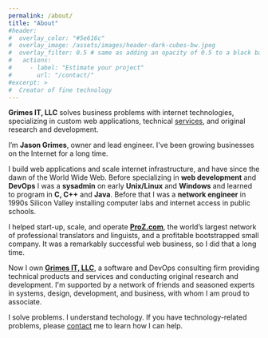 ```yaml
---
permalink: /about/
title: "About"
#header:
#  overlay_color: "#5e616c"
#  overlay_image: /assets/images/header-dark-cubes-bw.jpeg
#  overlay_filter: 0.5 # same as adding an opacity of 0.5 to a black background
#   actions:
#     - label: "Estimate your project"
#       url: "/contact/"
#excerpt: >
#  Creator of fine technology
---
```


**Grimes IT, LLC** solves business problems with internet technologies, specializing in custom web applications, technical [services](/services/), and original research and development.

I’m **Jason Grimes**, owner and lead engineer.
I've been growing businesses on the Internet for a long time.

I build web applications and scale internet infrastructure, and have since the dawn of the World Wide Web.
Before specializing in **web development** and **DevOps**
I was a **sysadmin** on early **Unix/Linux** and **Windows**
and learned to program in **C, C++** and **Java**.
Before that I was a **network engineer** in 1990s Silicon Valley installing computer labs and internet access in public schools.

I helped start-up, scale, and operate [**ProZ.com**](https://www.proz.com/),
the world’s largest network of professional translators and linguists,
and a profitable bootstrapped small company.
It was a remarkably successful web business, so I did that a long time.

Now I own [**Grimes IT, LLC**](https://grimesit.com),
a software and DevOps consulting firm providing technical products and services and conducting original research and development.
I'm supported by a network of friends and seasoned experts in systems, design, development, and business, with whom I am proud to associate.

I solve problems. I understand techology.
If you have technology-related problems, please [contact](/contact/) me to learn how I can help.
